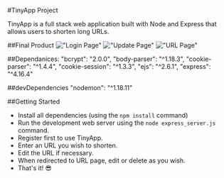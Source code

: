 #TinyApp Project

TinyApp is a full stack web application built with Node and Express that allows users to shorten long URLs.

##Final Product
!["Login Page"]("/img/Login_Page.png")
!["Update Page"]("/img/Update_Page.png")
!["URL Page"]("/img/URL_Page.png")


##Dependanices:
  "bcrypt": "2.0.0",
  "body-parser": "^1.18.3",
  "cookie-parser": "^1.4.4",
  "cookie-session": "^1.3.3",
  "ejs": "^2.6.1",
  "express": "^4.16.4"

##devDependencies
  "nodemon": "^1.18.11"

##Getting Started
- Install all dependencies (using the `npm install` command)
- Run the development web server using the `node express_server.js` command.
- Register first to use TinyApp.
- Enter an URL you wish to shorten.
- Edit the URL if necessary.
- When redirected to URL page, edit or delete as you wish.
- That's it! 😎


